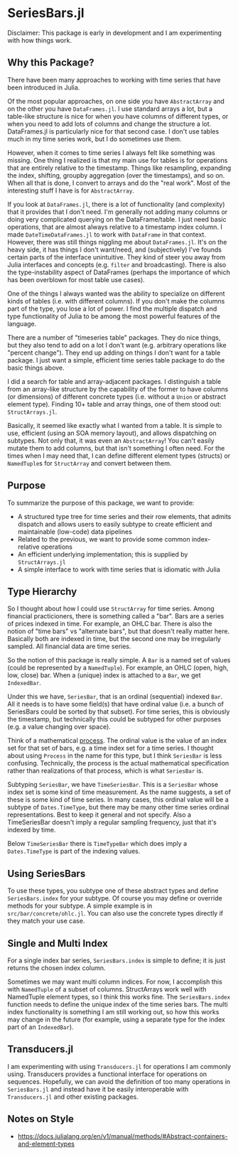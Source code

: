 # SeriesBars.jl
Disclaimer: This package is early in development and I am experimenting with how things work.

## Why this Package?
There have been many approaches to working with time series that have been introduced in Julia.

Of the most popular approaches, on one side you have `AbstractArray` and on the other you have `DataFrames.jl`. I use standard arrays a lot, but a table-like structure is nice for when you have columns of different types, or when you need to add lots of columns and change the structure a lot. DataFrames.jl is particularly nice for that second case. I don't use tables much in my time series work, but I do sometimes use them.

However, when it comes to time series I always felt like something was missing. One thing I realized is that my main use for tables is for operations that are entirely relative to the timestamp. Things like resampling, expanding the index, shifting, groupby aggregation (over the timestamps), and so on. When all that is done, I convert to arrays and do the "real work". Most of the interesting stuff I have is for `AbstractArray`.

If you look at `DataFrames.jl`, there is a lot of functionality (and complexity) that it provides that I don't need. I'm generally not adding many columns or doing very complicated querying on the DataFrame/table. I just need basic operations, that are almost always relative to a timestamp index column. I made `DateTimeDataFrames.jl` to work with `DataFrame` in that context. However, there was still things niggling me about `DataFrames.jl`. It's on the heavy side, it has things I don't want/need, and (subjectively) I've founds certain parts of the interface unintuitive. They kind of steer you away from Julia interfaces and concepts (e.g. `filter` and broadcasting). There is also the type-instability aspect of DataFrames (perhaps the importance of which has been overblown for most table use cases).

One of the things I always wanted was the ability to specialize on different kinds of tables (i.e. with different columns). If you don't make the columns part of the type, you lose a lot of power. I find the multiple dispatch and type functionality of Julia to be among the most powerful features of the language.

There are a number of "timeseries table" packages. They do nice things, but they also tend to add on a lot I don't want (e.g. arbitrary operations like "percent change"). They end up adding on things I don't want for a table package. I just want a simple, efficient time series table package to do the basic things above.

I did a search for table and array-adjacent packages. I distinguish a table from an array-like structure by the capability of the former to have columns (or dimensions) of different concrete types (i.e. without a `Union` or abstract element type). Finding 10+ table and array things, one of them stood out: `StructArrays.jl`.

Basically, it seemed like exactly what I wanted from a table. It is simple to use, efficient (using an SOA memory layout), and allows dispatching on subtypes. Not only that, it was even an `AbstractArray`! You can't easily mutate them to add columns, but that isn't something I often need. For the times when I may need that, I can define different element types (structs) or `NamedTuple`s for `StructArray` and convert between them.

## Purpose
To summarize the purpose of this package, we want to provide:
* A structured type tree for time series and their row elements, that admits dispatch and allows users to easily subtype to create efficient and maintainable (low-code) data pipelines
* Related to the previous, we want to provide some common index-relative operations
* An efficient underlying implementation; this is supplied by `StructArrays.jl`
* A simple interface to work with time series that is idiomatic with Julia

## Type Hierarchy
So I thought about how I could use `StructArray` for time series. Among financial practicioners, there is something called a "bar". Bars are a series of prices indexed in time. For example, an OHLC bar. There is also the notion of "time bars" vs "alternate bars", but that doesn't really matter here. Basically both are indexed in time, but the second one may be irregularly sampled. All financial data are time series.

So the notion of this package is really simple. A `Bar` is a named set of values (could be represented by a `NamedTuple`). For example, an OHLC (open, high, low, close) bar. When a (unique) index is attached to a `Bar`, we get `IndexedBar`.

Under this we have, `SeriesBar`, that is an ordinal (sequential) indexed `Bar`. All it needs is to have some field(s) that have ordinal value (i.e. a bunch of SeriesBars could be sorted by that subset). For time series, this is obviously the timestamp, but technically this could be subtyped for other purposes (e.g. a value changing over space).

Think of a mathematical [process](https://en.wikipedia.org/wiki/Stochastic_process). The ordinal value is the value of an index set for that set of bars, e.g. a time index set for a time series. I thought about using `Process` in the name for this type, but I think `SeriesBar` is less confusing. Technically, the process is the actual mathematical specification rather than realizations of that process, which is what `SeriesBar` is.

Subtyping `SeriesBar`, we have `TimeSeriesBar`. This is a `SeriesBar` whose index set is some kind of time measurement. As the name suggests, a set of these is some kind of time series. In many cases, this ordinal value will be a subtype of `Dates.TimeType`, but there may be many other time series ordinal representations. Best to keep it general and not specify. Also a TimeSeriesBar doesn't imply a regular sampling frequency, just that it's indexed by time.

Below `TimeSeriesBar` there is `TimeTypeBar` which does imply a `Dates.TimeType` is part of the indexing values.

## Using SeriesBars
To use these types, you subtype one of these abstract types and define `SeriesBars.index` for your subtype. Of course you may define or override methods for your subtype. A simple example is in `src/bar/concrete/ohlc.jl`. You can also use the concrete types directly if they match your use case.

## Single and Multi Index
For a single index bar series, `SeriesBars.index` is simple to define; it is just returns the chosen index column.

Sometimes we may want multi column indices. For now, I accomplish this with `NamedTuple` of a subset of columns. StructArrays work well with NamedTuple element types, so I think this works fine. The `SeriesBars.index` function needs to define the unique index of the time series bars. The multi index functionality is something I am still working out, so how this works may change in the future (for example, using a separate type for the index part of an `IndexedBar`).

## Transducers.jl
I am experimenting with using `Transducers.jl` for operations I am commonly using. Transducers provides a functional interface for operations on sequences. Hopefully, we can avoid the definition of too many operations in `SeriesBars.jl` and instead have it be easily interoperable with `Transducers.jl` and other existing packages.

## Notes on Style
* https://docs.julialang.org/en/v1/manual/methods/#Abstract-containers-and-element-types
